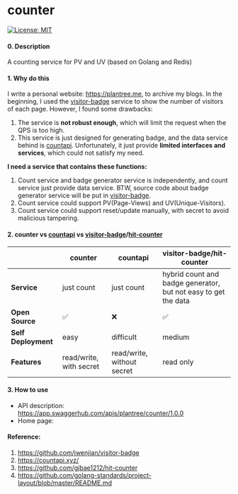 # counter
[![License: MIT](https://img.shields.io/badge/License-MIT-green.svg)](https://opensource.org/licenses/MIT)

#### 0. Description

A counting service for PV and UV (based on Golang and Redis)

#### 1. Why do this

I write a personal website: https://plantree.me, to archive my blogs. In the beginning, I used the [visitor-badge](https://github.com/jwenjian/visitor-badge) service to show the number of visitors of each page. However, I found some drawbacks:

1. The service is **not robust enough**, which will limit the request when the QPS is too high.
2. This service is just designed for generating badge, and the data service behind is [countapi](https://countapi.xyz/). Unfortunately, it just provide **limited interfaces and services**, which could not satisfy my need.

**I need a service that contains these functions:**

1. Count service and badge generator service is independently, and count service just provide data service. BTW, source code about badge generator service will be put in [visitor-badge](https://github.com/plantree/visitor-badge).
2. Count service could support PV(Page-Views) and UV(Unique-Visitors).
3. Count service could support reset/update manually, with secret to avoid malicious tampering.

#### 2. counter vs [countapi](https://countapi.xyz/) vs [visitor-badge](visitor-badge)/[hit-counter](https://github.com/gjbae1212/hit-counter)

|                     | counter                 | countapi                   | visitor-badge/hit-counter                                    |
| ------------------- | ----------------------- | -------------------------- | ------------------------------------------------------------ |
| **Service**         | just count              | just count                 | hybrid count and badge generator, but not easy to get the data |
| **Open Source**     | ✅                       | ❌                          | ✅                                                            |
| **Self Deployment** | easy                    | difficult                  | medium                                                       |
| **Features**        | read/write, with secret | read/write, without secret | read only                                                    |

#### 3. How to use

- API description: https://app.swaggerhub.com/apis/plantree/counter/1.0.0
- Home page: 

#### Reference:

1. https://github.com/jwenjian/visitor-badge
2. https://countapi.xyz/
3. https://github.com/gjbae1212/hit-counter
4. https://github.com/golang-standards/project-layout/blob/master/README.md
